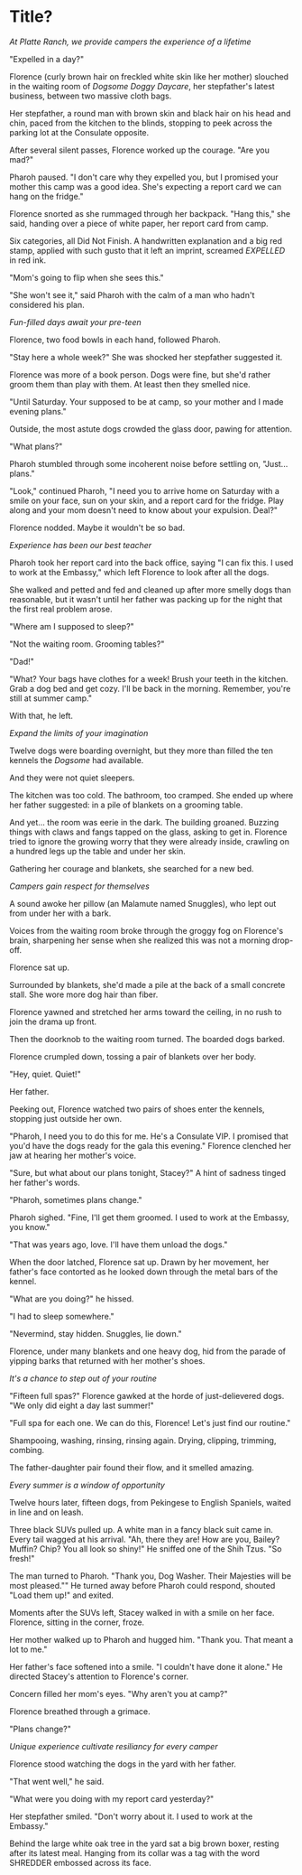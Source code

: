 # Title?
*At Platte Ranch, we provide campers the experience of a lifetime*

"Expelled in a day?"

Florence (curly brown hair on freckled white skin like her mother) slouched in the waiting room of *Dogsome Doggy Daycare*, her stepfather's latest business, between two massive cloth bags.

Her stepfather, a round man with brown skin and black hair on his head and chin, paced from the kitchen to the blinds, stopping to peek across the parking lot at the Consulate opposite.

After several silent passes, Florence worked up the courage. "Are you mad?"

Pharoh paused. "I don't care why they expelled you, but I promised your mother this camp was a good idea. She's expecting a report card we can hang on the fridge."

Florence snorted as she rummaged through her backpack. "Hang this," she said, handing over a piece of white paper, her report card from camp.

Six categories, all Did Not Finish. A handwritten explanation and a big red stamp, applied with such gusto that it left an imprint, screamed *EXPELLED* in red ink.

"Mom's going to flip when she sees this."

"She won't see it," said Pharoh with the calm of a man who hadn't considered his plan.

*Fun-filled days await your pre-teen*

Florence, two food bowls in each hand, followed Pharoh.

"Stay here a whole week?" She was shocked her stepfather suggested it.

Florence was more of a book person. Dogs were fine, but she'd rather groom them than play with them. At least then they smelled nice.

"Until Saturday. Your supposed to be at camp, so your mother and I made evening plans."

Outside, the most astute dogs crowded the glass door, pawing for attention.

"What plans?"

Pharoh stumbled through some incoherent noise before settling on, "Just... plans."

"Look," continued Pharoh, "I need you to arrive home on Saturday with a smile on your face, sun on your skin, and a report card for the fridge. Play along and your mom doesn't need to know about your expulsion. Deal?"

Florence nodded. Maybe it wouldn't be so bad.

*Experience has been our best teacher*

Pharoh took her report card into the back office, saying "I can fix this. I used to work at the Embassy," which left Florence to look after all the dogs.

She walked and petted and fed and cleaned up after more smelly dogs than reasonable, but it wasn't until her father was packing up for the night that the first real problem arose.

"Where am I supposed to sleep?"

"Not the waiting room. Grooming tables?"

"Dad!"

"What? Your bags have clothes for a week! Brush your teeth in the kitchen. Grab a dog bed and get cozy. I'll be back in the morning. Remember, you're still at summer camp."

With that, he left.

*Expand the limits of your imagination*

Twelve dogs were boarding overnight, but they more than filled the ten kennels the *Dogsome* had available.

And they were not quiet sleepers.

The kitchen was too cold. The bathroom, too cramped. She ended up where her father suggested: in a pile of blankets on a grooming table.

And yet... the room was eerie in the dark. The building groaned. Buzzing things with claws and fangs tapped on the glass, asking to get in. Florence tried to ignore the growing worry that they were already inside, crawling on a hundred legs up the table and under her skin.

Gathering her courage and blankets, she searched for a new bed.

*Campers gain respect for themselves*

A sound awoke her pillow (an Malamute named Snuggles), who lept out from under her with a bark.

Voices from the waiting room broke through the groggy fog on Florence's brain, sharpening her sense when she realized this was not a morning drop-off.

Florence sat up.

Surrounded by blankets, she'd made a pile at the back of a small concrete stall. She wore more dog hair than fiber.

Florence yawned and stretched her arms toward the ceiling, in no rush to join the drama up front.

Then the doorknob to the waiting room turned. The boarded dogs barked.

Florence crumpled down, tossing a pair of blankets over her body.

"Hey, quiet. Quiet!"

Her father.

Peeking out, Florence watched two pairs of shoes enter the kennels, stopping just outside her own.

"Pharoh, I need you to do this for me. He's a Consulate VIP. I promised that you'd have the dogs ready for the gala this evening." Florence clenched her jaw at hearing her mother's voice.

"Sure, but what about our plans tonight, Stacey?" A hint of sadness tinged her father's words.

"Pharoh, sometimes plans change."

Pharoh sighed. "Fine, I'll get them groomed. I used to work at the Embassy, you know."

"That was years ago, love. I'll have them unload the dogs."

When the door latched, Florence sat up. Drawn by her movement, her father's face contorted as he looked down  through the metal bars of the kennel.

"What are you doing?" he hissed.

"I had to sleep somewhere."

"Nevermind, stay hidden. Snuggles, lie down."

Florence, under many blankets and one heavy dog, hid from the parade of yipping barks that returned with her mother's shoes.

*It's a chance to step out of your routine*

"Fifteen full spas?" Florence gawked at the horde of just-delievered dogs. "We only did eight a day last summer!"

"Full spa for each one. We can do this, Florence! Let's just find our routine."

Shampooing, washing, rinsing, rinsing again. Drying, clipping, trimming, combing.

The father-daughter pair found their flow, and it smelled amazing.

*Every summer is a window of opportunity*

Twelve hours later, fifteen dogs, from Pekingese to English Spaniels, waited in line and on leash.

Three black SUVs pulled up. A white man in a fancy black suit came in. Every tail wagged at his arrival. "Ah, there they are! How are you, Bailey? Muffin? Chip? You all look so shiny!" He sniffed one of the Shih Tzus. "So fresh!"

The man turned to Pharoh. "Thank you, Dog Washer. Their Majesties will be most pleased."" He turned away before Pharoh could respond, shouted "Load them up!" and exited.

Moments after the SUVs left, Stacey walked in with a smile on her face. Florence, sitting in the corner, froze.

Her mother walked up to Pharoh and hugged him. "Thank you. That meant a lot to me."

Her father's face softened into a smile. "I couldn't have done it alone." He directed Stacey's attention to Florence's corner.

Concern filled her mom's eyes. "Why aren't you at camp?"

Florence breathed through a grimace.

"Plans change?"

*Unique experience cultivate resiliancy for every camper*

Florence stood watching the dogs in the yard with her father.

"That went well," he said.

"What were you doing with my report card yesterday?"

Her stepfather smiled. "Don't worry about it. I used to work at the Embassy."

Behind the large white oak tree in the yard sat a big brown boxer, resting after its latest meal. Hanging from its collar was a tag with the word SHREDDER embossed across its face.